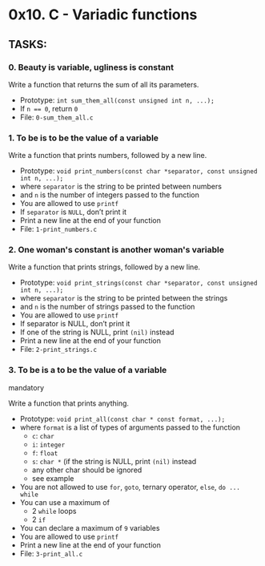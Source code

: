 # 0x10. C - Variadic functions

## TASKS:

### 0. Beauty is variable, ugliness is constant
Write a function that returns the sum of all its parameters.
-   Prototype:  `int sum_them_all(const unsigned int n, ...);`
-   If  `n == 0`, return  `0`
-   File:  `0-sum_them_all.c`

### 1. To be is to be the value of a variable
Write a function that prints numbers, followed by a new line.
-   Prototype:  `void print_numbers(const char *separator, const unsigned int n, ...);`
-   where  `separator`  is the string to be printed between numbers
-   and  `n`  is the number of integers passed to the function
-   You are allowed to use  `printf`
-   If  `separator`  is  `NULL`, don’t print it
-   Print a new line at the end of your function
-   File:  `1-print_numbers.c`

### 2. One woman's constant is another woman's variable
Write a function that prints strings, followed by a new line.
-   Prototype:  `void print_strings(const char *separator, const unsigned int n, ...);`
-   where  `separator`  is the string to be printed between the strings
-   and  `n`  is the number of strings passed to the function
-   You are allowed to use  `printf`
-   If separator is NULL, don’t print it
-   If one of the string is NULL, print  `(nil)`  instead
-   Print a new line at the end of your function
-   File:  `2-print_strings.c`

### 3. To be is a to be the value of a variable

mandatory

Write a function that prints anything.

-   Prototype:  `void print_all(const char * const format, ...);`
-   where  `format`  is a list of types of arguments passed to the function
    -   `c`:  `char`
    -   `i`:  `integer`
    -   `f`:  `float`
    -   `s`:  `char *`  (if the string is NULL, print  `(nil)`  instead
    -   any other char should be ignored
    -   see example
-   You are not allowed to use  `for`,  `goto`, ternary operator,  `else`,  `do ... while`
-   You can use a maximum of
    -   2  `while`  loops
    -   2  `if`
-   You can declare a maximum of  `9`  variables
-   You are allowed to use  `printf`
-   Print a new line at the end of your function
-   File:  `3-print_all.c`

